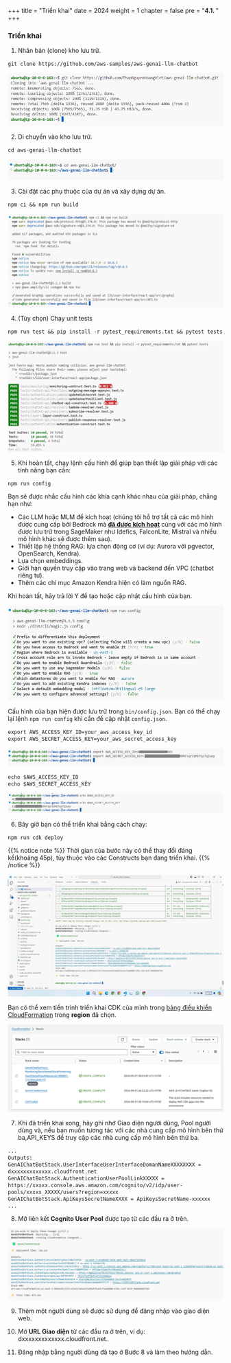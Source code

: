 +++
title = "Triển khai"
date = 2024
weight = 1
chapter = false
pre = "<b>4.1. </b>"
+++ 
### Triển khai

1. Nhân bản (clone) kho lưu trữ.

```
git clone https://github.com/aws-samples/aws-genai-llm-chatbot
```

![4-deployment](/images/4-deploy/001-1-deployment.png?width=90pc)


2. Di chuyển vào kho lưu trữ.

```
cd aws-genai-llm-chatbot
```

![4-deployment](/images/4-deploy/002-1-deployment.png?width=90pc)

3. Cài đặt các phụ thuộc của dự án và xây dựng dự án.

```
npm ci && npm run build
```

![4-deployment](/images/4-deploy/003-1-deployment.png?width=90pc)

4. (Tùy chọn) Chạy unit tests
```
npm run test && pip install -r pytest_requirements.txt && pytest tests
```

![4-deployment](/images/4-deploy/004-1-deployment.png?width=90pc)


5. Khi hoàn tất, chạy lệnh cấu hình để giúp bạn thiết lập giải pháp với các tính năng bạn cần:

```
npm run config
```

Bạn sẽ được nhắc cấu hình các khía cạnh khác nhau của giải pháp, chẳng hạn như:

- Các LLM hoặc MLM để kích hoạt (chúng tôi hỗ trợ tất cả các mô hình được cung cấp bởi Bedrock mà [**đã được kích hoạt**](https://docs.aws.amazon.com/bedrock/latest/userguide/model-access.html) cùng với các mô hình được lưu trữ trong SageMaker như Idefics, FalconLite, Mistral và nhiều mô hình khác sẽ được thêm sau).
- Thiết lập hệ thống RAG: lựa chọn động cơ (ví dụ: Aurora với pgvector, OpenSearch, Kendra).
- Lựa chọn embeddings.
- Giới hạn quyền truy cập vào trang web và backend đến VPC (chatbot riêng tư).
- Thêm các chỉ mục Amazon Kendra hiện có làm nguồn RAG.

Khi hoàn tất, hãy trả lời Y để tạo hoặc cập nhật cấu hình của bạn.

![4-deployment](/images/4-deploy/005-1-deployment.png?width=90pc)

Cấu hình của bạn hiện được lưu trữ trong `bin/config.json`. Bạn có thể chạy lại lệnh `npm run config` khi cần để cập nhật `config.json`.

```
export AWS_ACCESS_KEY_ID=your_aws_access_key_id
export AWS_SECRET_ACCESS_KEY=your_aws_secret_access_key
```

![4-deployment](/images/4-deploy/006-1-deployment.png?width=90pc)

```
echo $AWS_ACCESS_KEY_ID
echo $AWS_SECRET_ACCESS_KEY
```

![4-deployment](/images/4-deploy/007-1-deployment.png?width=90pc)


6. Bây giờ bạn có thể triển khai bằng cách chạy:

```
npm run cdk deploy
```

{{% notice note %}}
Thời gian của bước này có thể thay đổi đáng kể(khoảng 45p), tùy thuộc vào các Constructs bạn đang triển khai.
{{% /notice %}}


![4-deployment](/images/4-deploy/010-1-deployment.png?width=90pc)


Bạn có thể xem tiến trình triển khai CDK của mình trong [bảng điều khiển CloudFormation](https://console.aws.amazon.com/cloudformation/home) trong **region** đã chọn.


![4-deployment](/images/4-deploy/008-1-deployment.png?width=90pc)


7. Khi đã triển khai xong, hãy ghi nhớ Giao diện người dùng, Pool người dùng và, nếu bạn muốn tương tác với các nhà cung cấp mô hình bên thứ ba,API_KEYS để truy cập các nhà cung cấp mô hình bên thứ ba.

```
...
Outputs:
GenAIChatBotStack.UserInterfaceUserInterfaceDomanNameXXXXXXXX = dxxxxxxxxxxxxx.cloudfront.net
GenAIChatBotStack.AuthenticationUserPoolLinkXXXXX = https://xxxxx.console.aws.amazon.com/cognito/v2/idp/user-pools/xxxxx_XXXXX/users?region=xxxxx
GenAIChatBotStack.ApiKeysSecretNameXXXX = ApiKeysSecretName-xxxxxx
...
```

8. Mở liên kết **Cognito User Pool** được tạo từ các đầu ra ở trên.


![4-deployment](/images/4-deploy/009-1-deployment.png?width=90pc)

9. Thêm một người dùng sẽ được sử dụng để đăng nhập vào giao diện web.

10. Mở **URL Giao diện** từ các đầu ra ở trên, ví dụ: dxxxxxxxxxxxxx.cloudfront.net.


11. Đăng nhập bằng người dùng đã tạo ở Bước 8 và làm theo hướng dẫn.